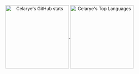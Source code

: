 <!-- <a href="https://celarye.dev"><h1>https://celarye.dev</h1></a> -->

<div align="center">
  <a href="#">
    <img height=200 align="center" alt="Celarye's GitHub stats" src="https://github-readme-stats.vercel.app/api?username=celarye&theme=transparent&show_icons=true&custom_title=Celarye's%20GitHub%20Stats">
  </a>
  <a href="#">
    <img height=200 align="center" alt="Celarye's Top Languages" src="https://github-readme-stats.vercel.app/api/top-langs/?username=celarye&theme=transparent&layout=compact&langs_count=8">
  </a>
</div>

<!-- <hr>

<p>Check out what I'm listening to: <a href="https://music.celarye.dev">https://music.celarye.dev</a></p> -->
